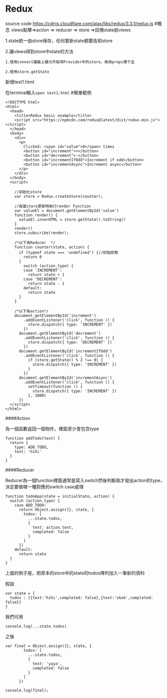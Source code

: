 # Redux
source code
https://cdnjs.cloudflare.com/ajax/libs/redux/3.3.1/redux.js
#概念
views點擊=>action => reducer => store =>回傳state給views

1.state統一由store保存，任何更新state都要告知store

2.讓views得到store中state的方法
```
1.使用connect讓最上層元件取得Provider中的store，再用props傳下去

2.使用store.getState
```

新增test1.html

在terminal輸入`open test1.html`
#簡單範例
```
<!DOCTYPE html>
<html>
  <head>
    <title>Redux basic example</title>
    <script src="https://npmcdn.com/redux@latest/dist/redux.min.js"></script>
  </head>
  <body>
    <div>
      <p>
        Clicked: <span id="value">0</span> times
        <button id="increment">+</button>
        <button id="decrement">-</button>
        <button id="incrementIfOdd">Increment if odd</button>
        <button id="incrementAsync">Increment async</button>
      </p>
    </div>
  </body>
  <script>

    //初始化store
    var store = Redux.createStore(counter);

    //每當store更新時執行render function
    var valueEl = document.getElementById('value')
    function render() {
      valueEl.innerHTML = store.getState().toString()
    }
    render()
    store.subscribe(render);

    /*以下為Reducer  */
    function counter(state, action) {
      if (typeof state === 'undefined') {//初始狀態
        return 0
      }
        switch (action.type) {
        case 'INCREMENT':
          return state + 1
        case 'DECREMENT':
          return state - 1
        default:
          return state
      }
    }

    /*以下為action*/
    document.getElementById('increment')
        .addEventListener('click', function () {
          store.dispatch({ type: 'INCREMENT' })
        })
      document.getElementById('decrement')
        .addEventListener('click', function () {
          store.dispatch({ type: 'DECREMENT' })
        })
      document.getElementById('incrementIfOdd')
        .addEventListener('click', function () {
          if (store.getState() % 2 !== 0) {
            store.dispatch({ type: 'INCREMENT' })
          }
        })
      document.getElementById('incrementAsync')
        .addEventListener('click', function () {
          setTimeout(function () {
            store.dispatch({ type: 'INCREMENT' })
          }, 1000)
      })
  </script>
</html>
```

####Action

為一個函數返回一個物件，裡面至少會包含type

```
function addTodo(text) {
  return {
    type: ADD_TODO,
    text: 'hihi'
  }
}
```

####Reducer

Reducer為一個function裡面通常是寫入switch然後判斷剛才發出action的type，決定要做哪一種對應的switch case處理

```
function todoApp(state = initialState, action) {
  switch (action.type) {
    case ADD_TODO:
      return Object.assign({}, state, {
        todos: [
          ...state.todos,
          {
            text: action.text,
            completed: false
          }
        ]
      })
    default:
      return state
  }
}
```

上面的例子是，把原本的store中的state的todos陣列加入一筆新的資料

假設
```
var state = {
  todos : [{text:'hihi',completed: false},{text:'okok',completed: false}]
}

```

我們可用

```
console.log(...state.todos)
```

之後


```
var final = Object.assign({}, state, {
        todos: [
          ...state.todos,
          {
            text: 'yaya',
            completed: false
          }
        ]
      })

console.log(final);

```